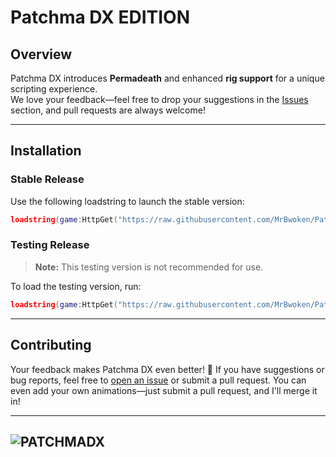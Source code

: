 # Patchma DX EDITION

## Overview

Patchma DX introduces **Permadeath** and enhanced **rig support** for a unique scripting experience.  
We love your feedback—feel free to drop your suggestions in the [Issues](https://github.com/MrBwoken/PatchmaDX/issues) section, and pull requests are always welcome!

---

## Installation

### Stable Release

Use the following loadstring to launch the stable version:

```lua
loadstring(game:HttpGet("https://raw.githubusercontent.com/MrBwoken/PatchmaDX/refs/heads/main/PatchmaDX.lua"))()
```

### Testing Release

> **Note:** This testing version is not recommended for use.

To load the testing version, run:

```lua
loadstring(game:HttpGet("https://raw.githubusercontent.com/MrBwoken/PatchmaDX/refs/heads/PatchmaDX-TESTING/PatchmaDX.lua"))()
```

---

## Contributing

Your feedback makes Patchma DX even better! 🚀 If you have suggestions or bug reports, feel free to [open an issue](https://github.com/MrBwoken/PatchmaDX/issues) or submit a pull request. You can even add your own animations—just submit a pull request, and I'll merge it in!

---
![PATCHMADX](https://github.com/user-attachments/assets/42e11dd6-8e37-4503-bcbd-e41401fd49a2)
---
